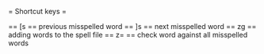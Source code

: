 
= Shortcut keys =

== [s ==
previous misspelled word
== ]s ==
next misspelled word
== zg ==
adding words to the spell file
== z= ==
check word against all misspelled words
